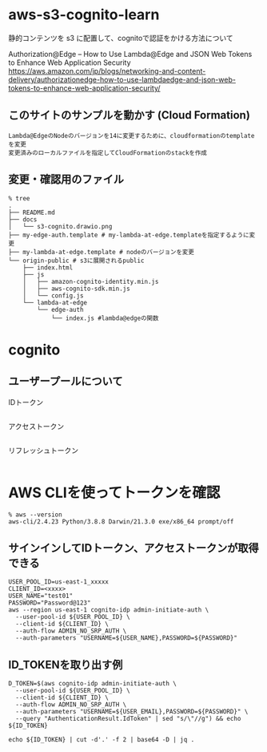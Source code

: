 # aws-s3-cognito-learn

静的コンテンツを s3 に配置して、cognitoで認証をかける方法について

Authorization@Edge 
– How to Use Lambda@Edge and JSON Web Tokens to Enhance Web Application Security
https://aws.amazon.com/jp/blogs/networking-and-content-delivery/authorizationedge-how-to-use-lambdaedge-and-json-web-tokens-to-enhance-web-application-security/

## このサイトのサンプルを動かす (Cloud Formation)
```
Lambda@EdgeのNodeのバージョンを14に変更するために、cloudformationのtemplateを変更
変更済みのローカルファイルを指定してCloudFormationのstackを作成
```

## 変更・確認用のファイル
```
% tree 
.
├── README.md
├── docs
│   └── s3-cognito.drawio.png
├── my-edge-auth.template # my-lambda-at-edge.templateを指定するように変更
├── my-lambda-at-edge.template # nodeのバージョンを変更
└── origin-public # s3に展開されるpublic
    ├── index.html
    ├── js
    │   ├── amazon-cognito-identity.min.js
    │   ├── aws-cognito-sdk.min.js
    │   └── config.js
    └── lambda-at-edge
        └── edge-auth
            └── index.js #lambda@edgeの関数
```

# cognito
## ユーザープールについて
IDトークン
```
```
アクセストークン
```
```
リフレッシュトークン
```
```

# AWS CLIを使ってトークンを確認

```
% aws --version 
aws-cli/2.4.23 Python/3.8.8 Darwin/21.3.0 exe/x86_64 prompt/off
```

## サインインしてIDトークン、アクセストークンが取得できる
```
USER_POOL_ID=us-east-1_xxxxx
CLIENT_ID=<xxxx>
USER_NAME="test01"
PASSWORD="Password@123"
aws --region us-east-1 cognito-idp admin-initiate-auth \
  --user-pool-id ${USER_POOL_ID} \
  --client-id ${CLIENT_ID} \
  --auth-flow ADMIN_NO_SRP_AUTH \
  --auth-parameters "USERNAME=${USER_NAME},PASSWORD=${PASSWORD}"
```

## ID_TOKENを取り出す例
```
D_TOKEN=$(aws cognito-idp admin-initiate-auth \
  --user-pool-id ${USER_POOL_ID} \
  --client-id ${CLIENT_ID} \
  --auth-flow ADMIN_NO_SRP_AUTH \
  --auth-parameters "USERNAME=${USER_EMAIL},PASSWORD=${PASSWORD}" \
  --query "AuthenticationResult.IdToken" | sed "s/\"//g") && echo ${ID_TOKEN}
```

```
echo ${ID_TOKEN} | cut -d'.' -f 2 | base64 -D | jq . 
```